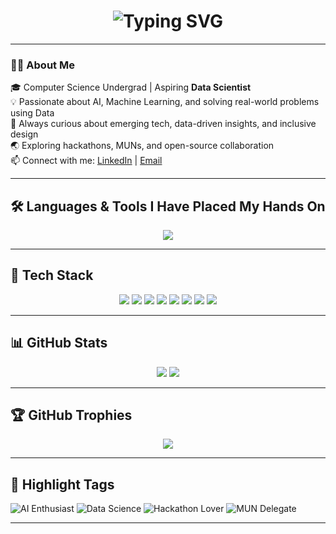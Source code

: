 <!-- Typing animation -->
<h1 align="center">
  <img src="https://readme-typing-svg.herokuapp.com?font=Fira+Code&size=30&duration=3000&pause=1000&color=F70000&center=true&vCenter=true&width=435&lines=Hi+I+am+Payal+Priyadarshini" alt="Typing SVG" />
</h1>

---

### 👩‍💻 About Me

🎓 Computer Science Undergrad | Aspiring **Data Scientist**  
💡 Passionate about AI, Machine Learning, and solving real-world problems using Data  
💬 Always curious about emerging tech, data-driven insights, and inclusive design  
🌏 Exploring hackathons, MUNs, and open-source collaboration  
📫 Connect with me: [LinkedIn](https://www.linkedin.com/in/payalpriyadarshini/) | [Email](mailto:payalaki2006@gmail.com)

---

## 🛠️ Languages & Tools I Have Placed My Hands On

<p align="center">
  <img src="https://skillicons.dev/icons?i=python,c,cpp,html,css,js,java,react,git,github,vscode,mysql,firebase,pandas,numpy,matplotlib,streamlit,notion,figma" />
</p>

---

## 🧠 Tech Stack

<p align="center">
  <img src="https://img.shields.io/badge/C++-blue?style=for-the-badge&logo=c%2b%2b&logoColor=white" />
  <img src="https://img.shields.io/badge/Python-yellow?style=for-the-badge&logo=python&logoColor=white" />
  <img src="https://img.shields.io/badge/Java-orange?style=for-the-badge&logo=java&logoColor=white" />
  <img src="https://img.shields.io/badge/MySQL-005C84?style=for-the-badge&logo=mysql&logoColor=white" />
  <img src="https://img.shields.io/badge/Firebase-FFCA28?style=for-the-badge&logo=firebase&logoColor=black" />
  <img src="https://img.shields.io/badge/Streamlit-red?style=for-the-badge&logo=streamlit&logoColor=white" />
  <img src="https://img.shields.io/badge/Notion-black?style=for-the-badge&logo=notion&logoColor=white" />
  <img src="https://img.shields.io/badge/VSCode-007ACC?style=for-the-badge&logo=visual-studio-code&logoColor=white" />
</p>

---

## 📊 GitHub Stats

<p align="center">
  <img src="https://github-readme-stats.vercel.app/api?username=PAYALPJENA&show_icons=true&theme=tokyonight&hide_title=false&hide_border=true&count_private=true&include_all_commits=true" />
  <img src="https://github-readme-streak-stats.herokuapp.com/?user=PAYALPJENA&theme=tokyonight&hide_border=true" />
</p>

---

## 🏆 GitHub Trophies

<p align="center">
  <img src="https://github-profile-trophy.vercel.app/?username=PAYALPJENA&theme=monokai&no-frame=true&no-bg=true&margin-w=4" />
</p>

---

## 🧿 Highlight Tags

![AI Enthusiast](https://img.shields.io/badge/AI-Enthusiast-purple)
![Data Science](https://img.shields.io/badge/Data--Driven-Storyteller-orange)
![Hackathon Lover](https://img.shields.io/badge/Hackathon-Enthusiast-blue)
![MUN Delegate](https://img.shields.io/badge/MUN-SDGs--Focused-green)

---

